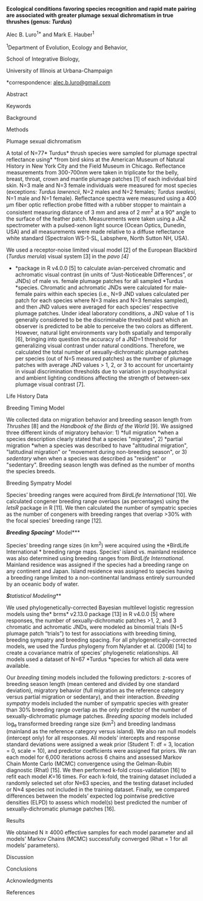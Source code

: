 **Ecological conditions favoring species recognition and rapid mate
pairing are associated with greater plumage sexual dichromatism in true
thrushes (genus: *****Turdus*****)**

Alec B. Luro<sup>1\*</sup> and Mark E. Hauber<sup>1</sup>

<sup>1</sup>Department of Evolution, Ecology and Behavior, 

School of Integrative Biology,

University of Illinois at Urbana-Champaign

\*correspondence: <alec.b.luro@gmail.com>

Abstract

Keywords

Background

Methods

Plumage sexual dichromatism

A total of N=77* Turdus* thrush species were sampled for plumage
spectral reflectance using* *from bird skins at the American Museum of
Natural History in New York City and the Field Museum in Chicago.
Reflectance measurements from 300-700nm were taken in triplicate for the
belly, breast, throat, crown and mantle plumage patches
<span id="ADDIN CSL_CITATION {&quot;citationItems&quot;: [{&quot;id&quot;: &quot;ITEM-1&quot;, &quot;itemData&quot;: {&quot;ISBN&quot;: &quot;0674018931&quot;, &quot;author&quot;: [{&quot;dropping-particle&quot;: &quot;&quot;, &quot;family&quot;: &quot;Andersson&quot;, &quot;given&quot;: &quot;Staffan&quot;, &quot;non-dropping-particle&quot;: &quot;&quot;, &quot;parse-names&quot;: false, &quot;suffix&quot;: &quot;&quot;}, {&quot;dropping-particle&quot;: &quot;&quot;, &quot;family&quot;: &quot;Prager&quot;, &quot;given&quot;: &quot;Maria&quot;, &quot;non-dropping-particle&quot;: &quot;&quot;, &quot;parse-names&quot;: false, &quot;suffix&quot;: &quot;&quot;}], &quot;chapter-number&quot;: &quot;2&quot;, &quot;container-title&quot;: &quot;Bird coloration, Volume 1: Mechanisms and Measurements&quot;, &quot;editor&quot;: [{&quot;dropping-particle&quot;: &quot;&quot;, &quot;family&quot;: &quot;Hill&quot;, &quot;given&quot;: &quot;Geoffrey E.&quot;, &quot;non-dropping-particle&quot;: &quot;&quot;, &quot;parse-names&quot;: false, &quot;suffix&quot;: &quot;&quot;}, {&quot;dropping-particle&quot;: &quot;&quot;, &quot;family&quot;: &quot;McGraw&quot;, &quot;given&quot;: &quot;Kevin J.&quot;, &quot;non-dropping-particle&quot;: &quot;&quot;, &quot;parse-names&quot;: false, &quot;suffix&quot;: &quot;&quot;}], &quot;id&quot;: &quot;ITEM-1&quot;, &quot;issued&quot;: {&quot;date-parts&quot;: [[&quot;2006&quot;]]}, &quot;page&quot;: &quot;76-77&quot;, &quot;publisher&quot;: &quot;Harvard University Press&quot;, &quot;publisher-place&quot;: &quot;Cambridge, MA&quot;, &quot;title&quot;: &quot;Quantifying Colors&quot;, &quot;type&quot;: &quot;chapter&quot;}, &quot;uris&quot;: [&quot;http://www.mendeley.com/documents/?uuid=6e3e8981-fc82-46e1-b3b4-15641e174a91&quot;]}], &quot;mendeley&quot;: {&quot;formattedCitation&quot;: &quot;[1]&quot;, &quot;plainTextFormattedCitation&quot;: &quot;[1]&quot;, &quot;previouslyFormattedCitation&quot;: &quot;[1]&quot;}, &quot;properties&quot;: {&quot;noteIndex&quot;: 0}, &quot;schema&quot;: &quot;https://github.com/citation-style-language/schema/raw/master/csl-citation.json&quot;} RND71EkQpDIRr"></span>\[1\]⁠
of each individual bird skin. N=3 male and N=3 female individuals were
measured for most species (exceptions: *Turdus lawrencii*, N=2 males and
N=2 females; *Turdus swalesi*, N=1 male and N=1 female). Reflectance
spectra were measured using a 400 μm fiber optic reflection probe fitted
with a rubber stopper to maintain a consistent measuring distance of 3
mm and area of 2 mm<sup>2</sup> at a 90° angle to the surface of the
feather patch. Measurements were taken using a JAZ spectrometer with a
pulsed-xenon light source (Ocean Optics, Dunedin, USA) and all
measurements were made relative to a diffuse reflectance white standard
(Spectralon WS-1-SL, Labsphere, North Sutton NH, USA).

We used a receptor-noise limited visual model
<span id="ADDIN CSL_CITATION {&quot;citationItems&quot;: [{&quot;id&quot;: &quot;ITEM-1&quot;, &quot;itemData&quot;: {&quot;DOI&quot;: &quot;10.1098/rspb.1998.0302&quot;, &quot;ISBN&quot;: &quot;0962-8452&quot;, &quot;ISSN&quot;: &quot;0962-8452&quot;, &quot;PMID&quot;: &quot;9523436&quot;, &quot;abstract&quot;: &quot;Inferences about mechanisms at one particular stage of a visual pathway may be made from psychophysical thresholds only if the noise at the stage in question dominates that in the others. Spectral sensitivities, measured under bright conditions, for di-, tri-, and tetrachromatic eyes from a range of animals can be modelled by assuming that thresholds are set by colour opponency mechanisms whose performance is limited by photoreceptor noise, the achromatic signal being disregarded. Noise in the opponency channels themselves is therefore not statistically independent, and it is not possible to infer anything more about the channels from psychophysical thresholds. As well as giving insight into mechanisms of vision, the model predicts the performance of colour vision in animals where physiological and anatomical data on the eye are available, but there are no direct measurements of perceptual thresholds. The model, therefore, is widely applicable to comparative studies of eye design and visual ecology.&quot;, &quot;author&quot;: [{&quot;dropping-particle&quot;: &quot;&quot;, &quot;family&quot;: &quot;Vorobyev&quot;, &quot;given&quot;: &quot;Misha&quot;, &quot;non-dropping-particle&quot;: &quot;&quot;, &quot;parse-names&quot;: false, &quot;suffix&quot;: &quot;&quot;}, {&quot;dropping-particle&quot;: &quot;&quot;, &quot;family&quot;: &quot;Osorio&quot;, &quot;given&quot;: &quot;D&quot;, &quot;non-dropping-particle&quot;: &quot;&quot;, &quot;parse-names&quot;: false, &quot;suffix&quot;: &quot;&quot;}], &quot;container-title&quot;: &quot;Proceedings. Biological sciences / The Royal Society&quot;, &quot;id&quot;: &quot;ITEM-1&quot;, &quot;issue&quot;: &quot;1394&quot;, &quot;issued&quot;: {&quot;date-parts&quot;: [[&quot;1998&quot;]]}, &quot;page&quot;: &quot;351-8&quot;, &quot;title&quot;: &quot;Receptor noise as a determinant of colour thresholds.&quot;, &quot;type&quot;: &quot;article-journal&quot;, &quot;volume&quot;: &quot;265&quot;}, &quot;uris&quot;: [&quot;http://www.mendeley.com/documents/?uuid=e380441f-0466-39d4-85b5-a94c81d27457&quot;]}], &quot;mendeley&quot;: {&quot;formattedCitation&quot;: &quot;[2]&quot;, &quot;plainTextFormattedCitation&quot;: &quot;[2]&quot;, &quot;previouslyFormattedCitation&quot;: &quot;[2]&quot;}, &quot;properties&quot;: {&quot;noteIndex&quot;: 0}, &quot;schema&quot;: &quot;https://github.com/citation-style-language/schema/raw/master/csl-citation.json&quot;} RNDYCLfHLYGLT"></span>\[2\]
of the European Blackbird (*Turdus merula*) visual system
<span id="ADDIN CSL_CITATION {&quot;citationItems&quot;: [{&quot;id&quot;: &quot;ITEM-1&quot;, &quot;itemData&quot;: {&quot;DOI&quot;: &quot;10.1007/s003590050437&quot;, &quot;ISBN&quot;: &quot;0340-7594&quot;, &quot;ISSN&quot;: &quot;0340-7594&quot;, &quot;PMID&quot;: &quot;10798725&quot;, &quot;abstract&quot;: &quot;The spectral absorption characteristics of the retinal photoreceptors of the blue tit (Parus caeruleus) and blackbird (Turdus merula) were investigated using microspectrophotometry. The retinae of both species contained rods, double cones and four spectrally distinct types of single cone. Whilst the visual pigments and cone oil droplets in the other receptor types are very similar in both species, the wavelength of maximum sensitivity (lambda(max)) of long-wavelength-sensitive single and double cone visual pigment occurs at a shorter wavelength (557 nm) in the blackbird than in the blue tit (563 nm). Oil droplets located in the long-wavelength-sensitive-single cones of both species cut off wavelengths below 570-573 nm, theoretically shifting cone peak spectral sensitivity some 40 nm towards the long-wavelength end of the spectrum. This raises the possibility that the precise lambda(max) of the long-wavelength-sensitive visual pigment is optimised for the visual function of the double cones. The distribution of cone photoreceptors across the retina, determined using conventional light and fluorescence microscopy, also varies between the two species and may reflect differences in their visual ecology.&quot;, &quot;author&quot;: [{&quot;dropping-particle&quot;: &quot;&quot;, &quot;family&quot;: &quot;Hart&quot;, &quot;given&quot;: &quot;N. S.&quot;, &quot;non-dropping-particle&quot;: &quot;&quot;, &quot;parse-names&quot;: false, &quot;suffix&quot;: &quot;&quot;}, {&quot;dropping-particle&quot;: &quot;&quot;, &quot;family&quot;: &quot;Partridge&quot;, &quot;given&quot;: &quot;J. C.&quot;, &quot;non-dropping-particle&quot;: &quot;&quot;, &quot;parse-names&quot;: false, &quot;suffix&quot;: &quot;&quot;}, {&quot;dropping-particle&quot;: &quot;&quot;, &quot;family&quot;: &quot;Cuthill&quot;, &quot;given&quot;: &quot;I. C.&quot;, &quot;non-dropping-particle&quot;: &quot;&quot;, &quot;parse-names&quot;: false, &quot;suffix&quot;: &quot;&quot;}, {&quot;dropping-particle&quot;: &quot;&quot;, &quot;family&quot;: &quot;Bennett&quot;, &quot;given&quot;: &quot;A.T.&quot;, &quot;non-dropping-particle&quot;: &quot;&quot;, &quot;parse-names&quot;: false, &quot;suffix&quot;: &quot;&quot;}], &quot;container-title&quot;: &quot;Journal of comparative physiology. A, Sensory, neural, and behavioral physiology&quot;, &quot;id&quot;: &quot;ITEM-1&quot;, &quot;issue&quot;: &quot;4&quot;, &quot;issued&quot;: {&quot;date-parts&quot;: [[&quot;2000&quot;, &quot;4&quot;, &quot;25&quot;]]}, &quot;page&quot;: &quot;375-387&quot;, &quot;publisher&quot;: &quot;Springer-Verlag&quot;, &quot;title&quot;: &quot;Visual pigments, oil droplets, ocular media and cone photoreceptor distribution in two species of passerine bird: the blue tit (Parus caeruleus L.) and the blackbird (Turdus merula L.).&quot;, &quot;type&quot;: &quot;article-journal&quot;, &quot;volume&quot;: &quot;186&quot;}, &quot;uris&quot;: [&quot;http://www.mendeley.com/documents/?uuid=ed84b46c-a351-31ac-9064-e7f881129c2d&quot;]}], &quot;mendeley&quot;: {&quot;formattedCitation&quot;: &quot;[3]&quot;, &quot;plainTextFormattedCitation&quot;: &quot;[3]&quot;, &quot;previouslyFormattedCitation&quot;: &quot;[3]&quot;}, &quot;properties&quot;: {&quot;noteIndex&quot;: 0}, &quot;schema&quot;: &quot;https://github.com/citation-style-language/schema/raw/master/csl-citation.json&quot;} RNDL91xuOabpE"></span>\[3\]
in the *pavo
*<span id="ADDIN CSL_CITATION {&quot;citationItems&quot;: [{&quot;id&quot;: &quot;ITEM-1&quot;, &quot;itemData&quot;: {&quot;DOI&quot;: &quot;10.1111/2041-210X.13174&quot;, &quot;ISSN&quot;: &quot;2041210X&quot;, &quot;abstract&quot;: &quot;Biological coloration presents a canvas for the study of ecological and evolutionary processes. Enduring interest in colour-based phenotypes has driven, and been driven by, improved techniques for quantifying colour patterns in ever-more relevant ways, yet the need for flexible, open frameworks for data processing and analysis persists. Here we introduce pavo 2, the latest iteration of the r package pavo. This release represents the extensive refinement and expansion of existing methods, as well as a suite of new tools for the cohesive analysis of the spectral and (now) spatial structure of colour patterns and perception. At its core, the package retains a broad focus on (a) the organization and processing of spectral and spatial data, and tools for the alternating (b) visualization, and (c) analysis of data. Significantly, pavo 2 introduces image-analysis capabilities, providing a cohesive workflow for the comprehensive analysis of colour patterns. We demonstrate the utility of pavo with a brief example centred on mimicry in Heliconius butterflies. Drawing on visual modelling, adjacency, and boundary strength analyses, we show that the combined spectral (colour and luminance) and spatial (pattern element distribution and boundary salience) features of putative models and mimics are closely aligned. pavo 2 offers a flexible and reproducible environment for the analysis of colour, with renewed potential to assist researchers in answering fundamental questions in sensory ecology and evolution.&quot;, &quot;author&quot;: [{&quot;dropping-particle&quot;: &quot;&quot;, &quot;family&quot;: &quot;Maia&quot;, &quot;given&quot;: &quot;Rafael&quot;, &quot;non-dropping-particle&quot;: &quot;&quot;, &quot;parse-names&quot;: false, &quot;suffix&quot;: &quot;&quot;}, {&quot;dropping-particle&quot;: &quot;&quot;, &quot;family&quot;: &quot;Gruson&quot;, &quot;given&quot;: &quot;Hugo&quot;, &quot;non-dropping-particle&quot;: &quot;&quot;, &quot;parse-names&quot;: false, &quot;suffix&quot;: &quot;&quot;}, {&quot;dropping-particle&quot;: &quot;&quot;, &quot;family&quot;: &quot;Endler&quot;, &quot;given&quot;: &quot;John A.&quot;, &quot;non-dropping-particle&quot;: &quot;&quot;, &quot;parse-names&quot;: false, &quot;suffix&quot;: &quot;&quot;}, {&quot;dropping-particle&quot;: &quot;&quot;, &quot;family&quot;: &quot;White&quot;, &quot;given&quot;: &quot;Thomas E.&quot;, &quot;non-dropping-particle&quot;: &quot;&quot;, &quot;parse-names&quot;: false, &quot;suffix&quot;: &quot;&quot;}], &quot;container-title&quot;: &quot;Methods in Ecology and Evolution&quot;, &quot;editor&quot;: [{&quot;dropping-particle&quot;: &quot;&quot;, &quot;family&quot;: &quot;O\u2019Hara&quot;, &quot;given&quot;: &quot;Robert B.&quot;, &quot;non-dropping-particle&quot;: &quot;&quot;, &quot;parse-names&quot;: false, &quot;suffix&quot;: &quot;&quot;}], &quot;id&quot;: &quot;ITEM-1&quot;, &quot;issue&quot;: &quot;7&quot;, &quot;issued&quot;: {&quot;date-parts&quot;: [[&quot;2019&quot;, &quot;7&quot;, &quot;8&quot;]]}, &quot;page&quot;: &quot;1097-1107&quot;, &quot;title&quot;: &quot;pavo 2: New tools for the spectral and spatial analysis of colour in r&quot;, &quot;type&quot;: &quot;article-journal&quot;, &quot;volume&quot;: &quot;10&quot;}, &quot;uris&quot;: [&quot;http://www.mendeley.com/documents/?uuid=9398d8ad-5685-3d34-a0a3-1bbf948cd603&quot;]}], &quot;mendeley&quot;: {&quot;formattedCitation&quot;: &quot;[4]&quot;, &quot;plainTextFormattedCitation&quot;: &quot;[4]&quot;, &quot;previouslyFormattedCitation&quot;: &quot;[4]&quot;}, &quot;properties&quot;: {&quot;noteIndex&quot;: 0}, &quot;schema&quot;: &quot;https://github.com/citation-style-language/schema/raw/master/csl-citation.json&quot;} RNDkIJdqkzvYW"></span>*\[4\]*⁠
* *package in R v4.0.0
<span id="ADDIN CSL_CITATION {&quot;citationItems&quot;: [{&quot;id&quot;: &quot;ITEM-1&quot;, &quot;itemData&quot;: {&quot;author&quot;: [{&quot;dropping-particle&quot;: &quot;&quot;, &quot;family&quot;: &quot;R Core Team&quot;, &quot;given&quot;: &quot;&quot;, &quot;non-dropping-particle&quot;: &quot;&quot;, &quot;parse-names&quot;: false, &quot;suffix&quot;: &quot;&quot;}], &quot;id&quot;: &quot;ITEM-1&quot;, &quot;issued&quot;: {&quot;date-parts&quot;: [[&quot;2020&quot;]]}, &quot;publisher-place&quot;: &quot;Vienna, Austria&quot;, &quot;title&quot;: &quot;R: A Language and Environment for Statistical Computing&quot;, &quot;type&quot;: &quot;article&quot;}, &quot;uris&quot;: [&quot;http://www.mendeley.com/documents/?uuid=4bda6f0a-0d6f-4596-9fcc-0d5687d97a75&quot;]}], &quot;mendeley&quot;: {&quot;formattedCitation&quot;: &quot;[5]&quot;, &quot;plainTextFormattedCitation&quot;: &quot;[5]&quot;, &quot;previouslyFormattedCitation&quot;: &quot;[5]&quot;}, &quot;properties&quot;: {&quot;noteIndex&quot;: 0}, &quot;schema&quot;: &quot;https://github.com/citation-style-language/schema/raw/master/csl-citation.json&quot;} RNDCSHfqIQu3n"></span>\[5\]⁠
to calculate avian-perceived chromatic and achromatic visual contrast
(in units of “Just-Noticeable Differences”, or JNDs) of male vs. female
plumage patches for all sampled *Turdus *species. Chromatic and
achromatic JNDs were calculated for male-female pairs within each
species (i.e., N=9 JND values calculated per patch for each species
where N=3 males and N=3 females sampled), and then JND values were
averaged for each species’ respective plumage patches. Under ideal
laboratory conditions, a JND value of 1 is generally considered to be
the discriminable threshold past which an observer is predicted to be
able to perceive the two colors as different. However, natural light
environments vary both spatially and temporally
<span id="ADDIN CSL_CITATION {&quot;citationItems&quot;: [{&quot;id&quot;: &quot;ITEM-1&quot;, &quot;itemData&quot;: {&quot;DOI&quot;: &quot;10.2307/2937121&quot;, &quot;ISBN&quot;: &quot;00129615&quot;, &quot;ISSN&quot;: &quot;0012-9615&quot;, &quot;abstract&quot;: &quot;Forests exhibit much variation in light environments, and this can affect communication among animals, communication between animals and plants, photosynthesis, and plant morphogenesis. Light environments are caused by, and can be predicted from, the geometry of the light paths, the weather conditions, and the time of day. The structure of forests leads to four major light habitats when the sun is not blocked by clouds: forest shade, woodland shade, small gaps, and large gaps. These are characterized by yellow-green, blue-gray, reddish, and @&#39;white@&#39; ambient light spectra, respectively. When the sun is blocked by clouds, the spectra of these four habitats converge on that of large gaps and open areas, so the single light environment during cloudy weather will be called open/cloudy. An additional light environment (early/late) is associated with low sun angles (near dawn or dusk); it is purplish. Each light environment is well defined and was found in forests of Trinidad, Panama, Costa Rica, Australia, California, and Florida. Scattered literature references suggest similar patterns elsewhere in North America, Europe, and Java. Perceived colors of animals, flowers, and fruits depend upon the interaction between ambient light color and the reflectance color of the animal or plant parts. As a result, an animal or plant may have a different appearance in each environment, i.e., a color pattern may be relatively cryptic in some light environments while relatively conspicuous in others. This has strong implications for the joint evolution of visual signals and vision, as well as microhabitat choice. Plant growth and form may also be affected by variation in the color of forest light.&quot;, &quot;author&quot;: [{&quot;dropping-particle&quot;: &quot;&quot;, &quot;family&quot;: &quot;Endler&quot;, &quot;given&quot;: &quot;John A.&quot;, &quot;non-dropping-particle&quot;: &quot;&quot;, &quot;parse-names&quot;: false, &quot;suffix&quot;: &quot;&quot;}, {&quot;dropping-particle&quot;: &quot;&quot;, &quot;family&quot;: &quot;Monographs&quot;, &quot;given&quot;: &quot;Ecological&quot;, &quot;non-dropping-particle&quot;: &quot;&quot;, &quot;parse-names&quot;: false, &quot;suffix&quot;: &quot;&quot;}, {&quot;dropping-particle&quot;: &quot;&quot;, &quot;family&quot;: &quot;Feb&quot;, &quot;given&quot;: &quot;No&quot;, &quot;non-dropping-particle&quot;: &quot;&quot;, &quot;parse-names&quot;: false, &quot;suffix&quot;: &quot;&quot;}], &quot;container-title&quot;: &quot;Ecological Monographs&quot;, &quot;id&quot;: &quot;ITEM-1&quot;, &quot;issue&quot;: &quot;1&quot;, &quot;issued&quot;: {&quot;date-parts&quot;: [[&quot;1993&quot;, &quot;2&quot;]]}, &quot;page&quot;: &quot;1-27&quot;, &quot;publisher&quot;: &quot;Ecological Society of America&quot;, &quot;title&quot;: &quot;The Color of Light in Forests and Its Implications&quot;, &quot;type&quot;: &quot;article-journal&quot;, &quot;volume&quot;: &quot;63&quot;}, &quot;uris&quot;: [&quot;http://www.mendeley.com/documents/?uuid=c032a5fd-048e-4cf9-b91c-338830897112&quot;]}], &quot;mendeley&quot;: {&quot;formattedCitation&quot;: &quot;[6]&quot;, &quot;plainTextFormattedCitation&quot;: &quot;[6]&quot;, &quot;previouslyFormattedCitation&quot;: &quot;[6]&quot;}, &quot;properties&quot;: {&quot;noteIndex&quot;: 0}, &quot;schema&quot;: &quot;https://github.com/citation-style-language/schema/raw/master/csl-citation.json&quot;} RND2jVleZ8GBD"></span>\[6\]⁠,
bringing into question the accuracy of a JND=1 threshold for
generalizing visual contrast under natural conditions. Therefore, we
calculated the total number of sexually-dichromatic plumage patches per
species (out of N=5 measured patches) as the number of plumage patches
with average JND values \> 1, 2, or 3 to account for uncertainty in
visual discrimination thresholds due to variation in psychophysical and
ambient lighting conditions affecting the strength of between-sex
plumage visual contrast
<span id="ADDIN CSL_CITATION {&quot;citationItems&quot;: [{&quot;id&quot;: &quot;ITEM-1&quot;, &quot;itemData&quot;: {&quot;DOI&quot;: &quot;10.1086/681021&quot;, &quot;ISBN&quot;: &quot;00030147&quot;, &quot;ISSN&quot;: &quot;0003-0147&quot;, &quot;PMID&quot;: &quot;25996857&quot;, &quot;abstract&quot;: &quot;The world in color presents a dazzling dimension of phenotypic variation. Biological interest in this variation has burgeoned, due to both increased means for quantifying spectral information and heightened appreciation for how animals view the world differently than humans. Effective study of color traits is challenged by how to best quantify visual perception in nonhuman species. This requires consideration of at least visual physiology but ultimately also the neural processes underlying perception. Our knowledge of color perception is founded largely on the principles gained from human psychophysics that have proven generalizable based on comparative studies in select animal models. Appreciation of these principles, their empirical foundation, and the reasonable limits to their applicability is crucial to reaching informed conclusions in color research. In this article, we seek a common intellectual basis for the study of color in nature. We first discuss the key perceptual principles, namely, retinal photoreception, sensory channels, opponent processing, color constancy, and receptor noise. We then draw on this basis to inform an analytical framework driven by the research question in relation to identifiable viewers and visual tasks of interest. Consideration of the limits to perceptual inference guides two primary decisions: first, whether a sensory-based approach is necessary and justified and, second, whether the visual task refers to perceptual distance or discriminability. We outline informed approaches in each situation and discuss key challenges for future progress, focusing particularly on how animals perceive color. Given that animal behavior serves as both the basic unit of psychophysics and the ultimate driver of color ecology/evolution, behavioral data are critical to reconciling knowledge across the schools of color research.&quot;, &quot;author&quot;: [{&quot;dropping-particle&quot;: &quot;&quot;, &quot;family&quot;: &quot;Kemp&quot;, &quot;given&quot;: &quot;Darrell J&quot;, &quot;non-dropping-particle&quot;: &quot;&quot;, &quot;parse-names&quot;: false, &quot;suffix&quot;: &quot;&quot;}, {&quot;dropping-particle&quot;: &quot;&quot;, &quot;family&quot;: &quot;Herberstein&quot;, &quot;given&quot;: &quot;Marie E&quot;, &quot;non-dropping-particle&quot;: &quot;&quot;, &quot;parse-names&quot;: false, &quot;suffix&quot;: &quot;&quot;}, {&quot;dropping-particle&quot;: &quot;&quot;, &quot;family&quot;: &quot;Fleishman&quot;, &quot;given&quot;: &quot;Leo J&quot;, &quot;non-dropping-particle&quot;: &quot;&quot;, &quot;parse-names&quot;: false, &quot;suffix&quot;: &quot;&quot;}, {&quot;dropping-particle&quot;: &quot;&quot;, &quot;family&quot;: &quot;Endler&quot;, &quot;given&quot;: &quot;John A&quot;, &quot;non-dropping-particle&quot;: &quot;&quot;, &quot;parse-names&quot;: false, &quot;suffix&quot;: &quot;&quot;}, {&quot;dropping-particle&quot;: &quot;&quot;, &quot;family&quot;: &quot;Bennett&quot;, &quot;given&quot;: &quot;Andrew T D&quot;, &quot;non-dropping-particle&quot;: &quot;&quot;, &quot;parse-names&quot;: false, &quot;suffix&quot;: &quot;&quot;}, {&quot;dropping-particle&quot;: &quot;&quot;, &quot;family&quot;: &quot;Dyer&quot;, &quot;given&quot;: &quot;Adrian G&quot;, &quot;non-dropping-particle&quot;: &quot;&quot;, &quot;parse-names&quot;: false, &quot;suffix&quot;: &quot;&quot;}, {&quot;dropping-particle&quot;: &quot;&quot;, &quot;family&quot;: &quot;Hart&quot;, &quot;given&quot;: &quot;Nathan S&quot;, &quot;non-dropping-particle&quot;: &quot;&quot;, &quot;parse-names&quot;: false, &quot;suffix&quot;: &quot;&quot;}, {&quot;dropping-particle&quot;: &quot;&quot;, &quot;family&quot;: &quot;Marshall&quot;, &quot;given&quot;: &quot;Justin&quot;, &quot;non-dropping-particle&quot;: &quot;&quot;, &quot;parse-names&quot;: false, &quot;suffix&quot;: &quot;&quot;}, {&quot;dropping-particle&quot;: &quot;&quot;, &quot;family&quot;: &quot;Whiting&quot;, &quot;given&quot;: &quot;Martin J&quot;, &quot;non-dropping-particle&quot;: &quot;&quot;, &quot;parse-names&quot;: false, &quot;suffix&quot;: &quot;&quot;}], &quot;container-title&quot;: &quot;The American Naturalist&quot;, &quot;id&quot;: &quot;ITEM-1&quot;, &quot;issue&quot;: &quot;6&quot;, &quot;issued&quot;: {&quot;date-parts&quot;: [[&quot;2015&quot;, &quot;6&quot;, &quot;15&quot;]]}, &quot;page&quot;: &quot;705-724&quot;, &quot;publisher&quot;: &quot;University of Chicago PressChicago, IL&quot;, &quot;title&quot;: &quot;An Integrative Framework for the Appraisal of Coloration in Nature&quot;, &quot;type&quot;: &quot;article-journal&quot;, &quot;volume&quot;: &quot;185&quot;}, &quot;uris&quot;: [&quot;http://www.mendeley.com/documents/?uuid=18367700-eb9e-4371-9387-a5df45ccfead&quot;]}], &quot;mendeley&quot;: {&quot;formattedCitation&quot;: &quot;[7]&quot;, &quot;plainTextFormattedCitation&quot;: &quot;[7]&quot;, &quot;previouslyFormattedCitation&quot;: &quot;[7]&quot;}, &quot;properties&quot;: {&quot;noteIndex&quot;: 0}, &quot;schema&quot;: &quot;https://github.com/citation-style-language/schema/raw/master/csl-citation.json&quot;} RNDQ1beKpZlta"></span>\[7\]⁠.

Life History Data

Breeding Timing Model

We collected data on migration behavior and breeding season length from
*Thrushes*
<span id="ADDIN CSL_CITATION {&quot;citationItems&quot;: [{&quot;id&quot;: &quot;ITEM-1&quot;, &quot;itemData&quot;: {&quot;ISBN&quot;: &quot;9780713639407&quot;, &quot;author&quot;: [{&quot;dropping-particle&quot;: &quot;&quot;, &quot;family&quot;: &quot;Clement&quot;, &quot;given&quot;: &quot;Peter&quot;, &quot;non-dropping-particle&quot;: &quot;&quot;, &quot;parse-names&quot;: false, &quot;suffix&quot;: &quot;&quot;}, {&quot;dropping-particle&quot;: &quot;&quot;, &quot;family&quot;: &quot;Hathway&quot;, &quot;given&quot;: &quot;Ren&quot;, &quot;non-dropping-particle&quot;: &quot;&quot;, &quot;parse-names&quot;: false, &quot;suffix&quot;: &quot;&quot;}], &quot;id&quot;: &quot;ITEM-1&quot;, &quot;issued&quot;: {&quot;date-parts&quot;: [[&quot;2000&quot;]]}, &quot;publisher&quot;: &quot;A&amp;C Black Publishers Ltd&quot;, &quot;publisher-place&quot;: &quot;London&quot;, &quot;title&quot;: &quot;Thrushes&quot;, &quot;type&quot;: &quot;book&quot;}, &quot;uris&quot;: [&quot;http://www.mendeley.com/documents/?uuid=7ca4dcdb-b2c6-4c3f-951c-f81b4dc45a49&quot;]}], &quot;mendeley&quot;: {&quot;formattedCitation&quot;: &quot;[8]&quot;, &quot;plainTextFormattedCitation&quot;: &quot;[8]&quot;, &quot;previouslyFormattedCitation&quot;: &quot;[8]&quot;}, &quot;properties&quot;: {&quot;noteIndex&quot;: 0}, &quot;schema&quot;: &quot;https://github.com/citation-style-language/schema/raw/master/csl-citation.json&quot;} RNDQOaHTuimJa"></span>\[8\]⁠
and the *Handbook of the Birds of the World*
<span id="ADDIN CSL_CITATION {&quot;citationItems&quot;: [{&quot;id&quot;: &quot;ITEM-1&quot;, &quot;itemData&quot;: {&quot;ISBN&quot;: &quot;84-87334-10-5&quot;, &quot;abstract&quot;: &quot;del Hoyo, J., Elliott, A., Sargatal, J., Christie, D.A. de Juana, E. (eds.) (2013). Handbook of the Birds of the World Alive. Lynx Edicions, Barcelona.&quot;, &quot;author&quot;: [{&quot;dropping-particle&quot;: &quot;&quot;, &quot;family&quot;: &quot;Hoyo&quot;, &quot;given&quot;: &quot;J.&quot;, &quot;non-dropping-particle&quot;: &quot;del&quot;, &quot;parse-names&quot;: false, &quot;suffix&quot;: &quot;&quot;}, {&quot;dropping-particle&quot;: &quot;&quot;, &quot;family&quot;: &quot;Elliott&quot;, &quot;given&quot;: &quot;A.&quot;, &quot;non-dropping-particle&quot;: &quot;&quot;, &quot;parse-names&quot;: false, &quot;suffix&quot;: &quot;&quot;}, {&quot;dropping-particle&quot;: &quot;&quot;, &quot;family&quot;: &quot;Sargatal&quot;, &quot;given&quot;: &quot;J.&quot;, &quot;non-dropping-particle&quot;: &quot;&quot;, &quot;parse-names&quot;: false, &quot;suffix&quot;: &quot;&quot;}, {&quot;dropping-particle&quot;: &quot;&quot;, &quot;family&quot;: &quot;Christie&quot;, &quot;given&quot;: &quot;D.A.&quot;, &quot;non-dropping-particle&quot;: &quot;&quot;, &quot;parse-names&quot;: false, &quot;suffix&quot;: &quot;&quot;}, {&quot;dropping-particle&quot;: &quot;&quot;, &quot;family&quot;: &quot;Juana&quot;, &quot;given&quot;: &quot;E.&quot;, &quot;non-dropping-particle&quot;: &quot;de&quot;, &quot;parse-names&quot;: false, &quot;suffix&quot;: &quot;&quot;}], &quot;container-title&quot;: &quot;Handbook of the Birds of the World Alive&quot;, &quot;id&quot;: &quot;ITEM-1&quot;, &quot;issued&quot;: {&quot;date-parts&quot;: [[&quot;2017&quot;]]}, &quot;title&quot;: &quot;Handbook of the birds of the world alive&quot;, &quot;type&quot;: &quot;webpage&quot;}, &quot;uris&quot;: [&quot;http://www.mendeley.com/documents/?uuid=f3c20fc9-35ad-4dd5-a8d5-6190ab8f659f&quot;]}], &quot;mendeley&quot;: {&quot;formattedCitation&quot;: &quot;[9]&quot;, &quot;plainTextFormattedCitation&quot;: &quot;[9]&quot;, &quot;previouslyFormattedCitation&quot;: &quot;[9]&quot;}, &quot;properties&quot;: {&quot;noteIndex&quot;: 0}, &quot;schema&quot;: &quot;https://github.com/citation-style-language/schema/raw/master/csl-citation.json&quot;} RNDCcmQAwYiQX"></span>\[9\]⁠.
We assigned three different kinds of migratory behavior: 1) *full
migration *when a species description clearly stated that a species
"migrates", 2) *partial migration *when a species was described to have
"altitudinal migration", "latitudinal migration" or "movement during
non-breeding season", or 3) *sedentary* when when a species was
described as "resident" or "sedentary". Breeding season length was
defined as the number of months the species breeds.

Breeding Sympatry Model

Species’ breeding ranges were acquired from *BirdLife International*
<span id="ADDIN CSL_CITATION {&quot;citationItems&quot;: [{&quot;id&quot;: &quot;ITEM-1&quot;, &quot;itemData&quot;: {&quot;URL&quot;: &quot;http://datazone.birdlife.org/species/requestdis&quot;, &quot;author&quot;: [{&quot;dropping-particle&quot;: &quot;&quot;, &quot;family&quot;: &quot;BirdLife International and Handbook of the Birds of the World&quot;, &quot;given&quot;: &quot;&quot;, &quot;non-dropping-particle&quot;: &quot;&quot;, &quot;parse-names&quot;: false, &quot;suffix&quot;: &quot;&quot;}], &quot;id&quot;: &quot;ITEM-1&quot;, &quot;issued&quot;: {&quot;date-parts&quot;: [[&quot;2018&quot;]]}, &quot;title&quot;: &quot;Bird species distribution maps of the world. Version 2018.1.&quot;, &quot;type&quot;: &quot;webpage&quot;}, &quot;uris&quot;: [&quot;http://www.mendeley.com/documents/?uuid=a1e8e512-b237-44da-b722-c43d0d5aa294&quot;]}], &quot;mendeley&quot;: {&quot;formattedCitation&quot;: &quot;[10]&quot;, &quot;plainTextFormattedCitation&quot;: &quot;[10]&quot;, &quot;previouslyFormattedCitation&quot;: &quot;[10]&quot;}, &quot;properties&quot;: {&quot;noteIndex&quot;: 0}, &quot;schema&quot;: &quot;https://github.com/citation-style-language/schema/raw/master/csl-citation.json&quot;} RNDi7AKgbPTyA"></span>\[10\]⁠.
We calculated congener breeding range overlaps (as percentages) using
the *letsR* package in R
<span id="ADDIN CSL_CITATION {&quot;citationItems&quot;: [{&quot;id&quot;: &quot;ITEM-1&quot;, &quot;itemData&quot;: {&quot;DOI&quot;: &quot;https://doi.org/10.1111/2041-210X.12401&quot;, &quot;abstract&quot;: &quot;Summary The current availability of large ecological data sets and the computational capacity to handle them have fostered the testing and development of theory at broad spatial and temporal scales. Macroecology has particularly benefited from this era of big data, but tools are still required to help transforming this data into information and knowledge. Here, we present \u2018letsR\u2019, a package for the R statistical computing environment, designed to handle and analyse macroecological data such as species\u2019 geographic distributions (polygons in shapefile format and point occurrences) and environmental variables (in raster format). The package also includes functions to obtain data on species\u2019 habitat use, description year and current as well as temporal trends in conservation status as provided by the IUCN RedList online data base. \u2018letsR\u2019 main functionalities are based on the presence\u2013absence matrices that can be created with the package&#39;s functions and from which other functions can be applied to generate, for example species richness rasters, geographic mid-points of species and species- and site-based attributes. We exemplify the package&#39;s functionality by describing and evaluating the geographic pattern of species\u2019 description year in tailless amphibians. All data preparation and most analyses were made using the \u2018letsR\u2019 functions. Our example illustrates the package&#39;s capability for conducting macroecological analyses under a single computer platform, potentially helping researchers to save time and effort in this endeavour.&quot;, &quot;author&quot;: [{&quot;dropping-particle&quot;: &quot;&quot;, &quot;family&quot;: &quot;Vilela&quot;, &quot;given&quot;: &quot;Bruno&quot;, &quot;non-dropping-particle&quot;: &quot;&quot;, &quot;parse-names&quot;: false, &quot;suffix&quot;: &quot;&quot;}, {&quot;dropping-particle&quot;: &quot;&quot;, &quot;family&quot;: &quot;Villalobos&quot;, &quot;given&quot;: &quot;Fabricio&quot;, &quot;non-dropping-particle&quot;: &quot;&quot;, &quot;parse-names&quot;: false, &quot;suffix&quot;: &quot;&quot;}], &quot;container-title&quot;: &quot;Methods in Ecology and Evolution&quot;, &quot;id&quot;: &quot;ITEM-1&quot;, &quot;issue&quot;: &quot;10&quot;, &quot;issued&quot;: {&quot;date-parts&quot;: [[&quot;2015&quot;]]}, &quot;page&quot;: &quot;1229-1234&quot;, &quot;title&quot;: &quot;letsR: a new R package for data handling and analysis in macroecology&quot;, &quot;type&quot;: &quot;article-journal&quot;, &quot;volume&quot;: &quot;6&quot;}, &quot;uris&quot;: [&quot;http://www.mendeley.com/documents/?uuid=8e45ffba-9a6a-435f-b0f2-f89f9ff657d9&quot;]}], &quot;mendeley&quot;: {&quot;formattedCitation&quot;: &quot;[11]&quot;, &quot;plainTextFormattedCitation&quot;: &quot;[11]&quot;, &quot;previouslyFormattedCitation&quot;: &quot;[11]&quot;}, &quot;properties&quot;: {&quot;noteIndex&quot;: 0}, &quot;schema&quot;: &quot;https://github.com/citation-style-language/schema/raw/master/csl-citation.json&quot;} RNDjt62Aq47mr"></span>\[11\]⁠.
We then calculated the number of sympatric species as the number of
congeners with breeding ranges that overlap \>30% with the focal
species’ breeding range
<span id="ADDIN CSL_CITATION {&quot;citationItems&quot;: [{&quot;id&quot;: &quot;ITEM-1&quot;, &quot;itemData&quot;: {&quot;DOI&quot;: &quot;10.1111/ele.12780&quot;, &quot;ISSN&quot;: &quot;14610248&quot;, &quot;PMID&quot;: &quot;28513066&quot;, &quot;abstract&quot;: &quot;The role of sexual selection as a driver of speciation remains unresolved, not least because we lack a clear empirical understanding of its influence on different phases of the speciation process. Here, using data from 1306 recent avian speciation events, we show that plumage dichromatism (a proxy for sexual selection) does not predict diversification rates, but instead explains the rate at which young lineages achieve geographical range overlap. Importantly, this effect is only significant when range overlap is narrow (&lt; 20%). These findings are consistent with a \u2018differential fusion\u2019 model wherein sexual selection reduces rates of fusion among lineages undergoing secondary contact, facilitating parapatry or limited co-existence, whereas more extensive sympatry is contingent on additional factors such as ecological differentiation. Our results provide a more mechanistic explanation for why sexual selection appears to drive early stages of speciation while playing a seemingly limited role in determining broad-scale patterns of diversification.&quot;, &quot;author&quot;: [{&quot;dropping-particle&quot;: &quot;&quot;, &quot;family&quot;: &quot;Cooney&quot;, &quot;given&quot;: &quot;Christopher R.&quot;, &quot;non-dropping-particle&quot;: &quot;&quot;, &quot;parse-names&quot;: false, &quot;suffix&quot;: &quot;&quot;}, {&quot;dropping-particle&quot;: &quot;&quot;, &quot;family&quot;: &quot;Tobias&quot;, &quot;given&quot;: &quot;Joseph A.&quot;, &quot;non-dropping-particle&quot;: &quot;&quot;, &quot;parse-names&quot;: false, &quot;suffix&quot;: &quot;&quot;}, {&quot;dropping-particle&quot;: &quot;&quot;, &quot;family&quot;: &quot;Weir&quot;, &quot;given&quot;: &quot;Jason T.&quot;, &quot;non-dropping-particle&quot;: &quot;&quot;, &quot;parse-names&quot;: false, &quot;suffix&quot;: &quot;&quot;}, {&quot;dropping-particle&quot;: &quot;&quot;, &quot;family&quot;: &quot;Botero&quot;, &quot;given&quot;: &quot;Carlos A.&quot;, &quot;non-dropping-particle&quot;: &quot;&quot;, &quot;parse-names&quot;: false, &quot;suffix&quot;: &quot;&quot;}, {&quot;dropping-particle&quot;: &quot;&quot;, &quot;family&quot;: &quot;Seddon&quot;, &quot;given&quot;: &quot;Nathalie&quot;, &quot;non-dropping-particle&quot;: &quot;&quot;, &quot;parse-names&quot;: false, &quot;suffix&quot;: &quot;&quot;}], &quot;container-title&quot;: &quot;Ecology Letters&quot;, &quot;editor&quot;: [{&quot;dropping-particle&quot;: &quot;&quot;, &quot;family&quot;: &quot;Westneat&quot;, &quot;given&quot;: &quot;David&quot;, &quot;non-dropping-particle&quot;: &quot;&quot;, &quot;parse-names&quot;: false, &quot;suffix&quot;: &quot;&quot;}], &quot;id&quot;: &quot;ITEM-1&quot;, &quot;issue&quot;: &quot;7&quot;, &quot;issued&quot;: {&quot;date-parts&quot;: [[&quot;2017&quot;, &quot;7&quot;, &quot;1&quot;]]}, &quot;page&quot;: &quot;863-871&quot;, &quot;publisher&quot;: &quot;Blackwell Publishing Ltd&quot;, &quot;title&quot;: &quot;Sexual selection, speciation and constraints on geographical range overlap in birds&quot;, &quot;type&quot;: &quot;article-journal&quot;, &quot;volume&quot;: &quot;20&quot;}, &quot;uris&quot;: [&quot;http://www.mendeley.com/documents/?uuid=5956dcf7-bd32-379a-b2c7-cc84565af6af&quot;]}], &quot;mendeley&quot;: {&quot;formattedCitation&quot;: &quot;[12]&quot;, &quot;plainTextFormattedCitation&quot;: &quot;[12]&quot;, &quot;previouslyFormattedCitation&quot;: &quot;[12]&quot;}, &quot;properties&quot;: {&quot;noteIndex&quot;: 0}, &quot;schema&quot;: &quot;https://github.com/citation-style-language/schema/raw/master/csl-citation.json&quot;} RNDKMQTC7bqVb"></span>\[12\].

***Breeding Spacing**** Model***

Species’ breeding range sizes (in km<sup>2</sup>) were acquired using
the *BirdLife International * breeding range maps. Species’ island vs.
mainland residence was also determined using breeding ranges from
*BirdLife International*. Mainland residence was assigned if the species
had a breeding range on any continent and Japan. Island residence was
assigned to species having a breeding range limited to a non-continental
landmass entirely surrounded by an oceanic body of water.

***S****tatistical Modeling***

We used phylogenetically-corrected Bayesian multilevel logistic
regression models using the* brms* v2.13.0 package
<span id="ADDIN CSL_CITATION {&quot;citationItems&quot;: [{&quot;id&quot;: &quot;ITEM-1&quot;, &quot;itemData&quot;: {&quot;DOI&quot;: &quot;10.18637/jss.v080.i01&quot;, &quot;ISSN&quot;: &quot;15487660&quot;, &quot;abstract&quot;: &quot;The brms package implements Bayesian multilevel models in R using the probabilistic programming language Stan. A wide range of distributions and link functions are supported, allowing users to fit \u2013 among others \u2013 linear, robust linear, binomial, Poisson, survival, ordinal, zero-inflated, hurdle, and even non-linear models all in a multilevel context. Further modeling options include autocorrelation of the response variable, user defined covariance structures, censored data, as well as meta-analytic standard errors. Prior specifications are flexible and explicitly encourage users to apply prior distributions that actually reflect their beliefs. In addition, model fit can easily be assessed and compared with the Watanabe-Akaike information criterion and leave-one-out cross-validation.&quot;, &quot;author&quot;: [{&quot;dropping-particle&quot;: &quot;&quot;, &quot;family&quot;: &quot;B\u00fcrkner&quot;, &quot;given&quot;: &quot;Paul Christian&quot;, &quot;non-dropping-particle&quot;: &quot;&quot;, &quot;parse-names&quot;: false, &quot;suffix&quot;: &quot;&quot;}], &quot;container-title&quot;: &quot;Journal of Statistical Software&quot;, &quot;id&quot;: &quot;ITEM-1&quot;, &quot;issue&quot;: &quot;1&quot;, &quot;issued&quot;: {&quot;date-parts&quot;: [[&quot;2017&quot;]]}, &quot;page&quot;: &quot;1-28&quot;, &quot;publisher&quot;: &quot;American Statistical Association&quot;, &quot;title&quot;: &quot;brms: An R package for Bayesian multilevel models using Stan&quot;, &quot;type&quot;: &quot;article-journal&quot;, &quot;volume&quot;: &quot;80&quot;}, &quot;uris&quot;: [&quot;http://www.mendeley.com/documents/?uuid=cf936774-c309-339c-ba9d-2597b2b3c165&quot;]}], &quot;mendeley&quot;: {&quot;formattedCitation&quot;: &quot;[13]&quot;, &quot;plainTextFormattedCitation&quot;: &quot;[13]&quot;, &quot;previouslyFormattedCitation&quot;: &quot;[13]&quot;}, &quot;properties&quot;: {&quot;noteIndex&quot;: 0}, &quot;schema&quot;: &quot;https://github.com/citation-style-language/schema/raw/master/csl-citation.json&quot;} RNDPZRkaYvFu0"></span>\[13\]⁠
in R v4.0.0
<span id="ADDIN CSL_CITATION {&quot;citationItems&quot;: [{&quot;id&quot;: &quot;ITEM-1&quot;, &quot;itemData&quot;: {&quot;author&quot;: [{&quot;dropping-particle&quot;: &quot;&quot;, &quot;family&quot;: &quot;R Core Team&quot;, &quot;given&quot;: &quot;&quot;, &quot;non-dropping-particle&quot;: &quot;&quot;, &quot;parse-names&quot;: false, &quot;suffix&quot;: &quot;&quot;}], &quot;id&quot;: &quot;ITEM-1&quot;, &quot;issued&quot;: {&quot;date-parts&quot;: [[&quot;2020&quot;]]}, &quot;publisher-place&quot;: &quot;Vienna, Austria&quot;, &quot;title&quot;: &quot;R: A Language and Environment for Statistical Computing&quot;, &quot;type&quot;: &quot;article&quot;}, &quot;uris&quot;: [&quot;http://www.mendeley.com/documents/?uuid=4bda6f0a-0d6f-4596-9fcc-0d5687d97a75&quot;]}], &quot;mendeley&quot;: {&quot;formattedCitation&quot;: &quot;[5]&quot;, &quot;plainTextFormattedCitation&quot;: &quot;[5]&quot;, &quot;previouslyFormattedCitation&quot;: &quot;[5]&quot;}, &quot;properties&quot;: {&quot;noteIndex&quot;: 0}, &quot;schema&quot;: &quot;https://github.com/citation-style-language/schema/raw/master/csl-citation.json&quot;} RNDbLzQc4pyoa"></span>\[5\]⁠
where responses, the number of sexually-dichromatic patches \>1, 2, and
3 chromatic and achromatic JNDs, were modeled as binomial trials (N=5
plumage patch “trials”) to test for associations with breeding timing,
breeding sympatry and breeding spacing. For all
phylogenetically-corrected models, we used the *Turdus* phylogeny from
Nylander et al. (2008)
<span id="ADDIN CSL_CITATION {&quot;citationItems&quot;: [{&quot;id&quot;: &quot;ITEM-1&quot;, &quot;itemData&quot;: {&quot;DOI&quot;: &quot;10.1080/10635150802044003&quot;, &quot;ISSN&quot;: &quot;10635157&quot;, &quot;PMID&quot;: &quot;18425716&quot;, &quot;abstract&quot;: &quot;The phylogeny of the thrushes (Aves: Turdus) has been difficult to reconstruct due to short internal branches and lack of node support for certain parts of the tree. Reconstructing the biogeographic history of this group is further complicated by the fact that current implementations of biogeographic methods, such as dispersal-vicariance analysis (DIVA; Ronquist, 1997), require a fully resolved tree. Here, we apply a Bayesian approach to dispersal-vicariance analysis that accounts for phylogenetic uncertainty and allows amore accurate analysis of the biogeographic history of lineages. Specifically, ancestral area reconstructions can be presented as marginal distributions, thus displaying the underlying topological uncertainty. Moreover, if there are multiple optimal solutions for a single node on a certain tree, integrating over the posterior distribution of trees often reveals a preference for a narrower set of solutions.Wefindthat despite the uncertainty in tree topology, ancestral area reconstructions indicate that the Turdus clade originated in the eastern Palearctic during the Late Miocene. This was followed by an early dispersal to Africa from where a worldwide radiation took place. The uncertainty in tree topology and short branch lengths seems to indicate that this radiation took place within a limited time span during the Late Pliocene. The results support the role of Africa as a probable source area for intercontinental dispersals as suggested for other passerine groups, including basal diversification within the songbird tree. Copyright \u00a9 Society of Systematic Biologists.&quot;, &quot;author&quot;: [{&quot;dropping-particle&quot;: &quot;&quot;, &quot;family&quot;: &quot;Nylander&quot;, &quot;given&quot;: &quot;Johan A.A.&quot;, &quot;non-dropping-particle&quot;: &quot;&quot;, &quot;parse-names&quot;: false, &quot;suffix&quot;: &quot;&quot;}, {&quot;dropping-particle&quot;: &quot;&quot;, &quot;family&quot;: &quot;Olsson&quot;, &quot;given&quot;: &quot;Urban&quot;, &quot;non-dropping-particle&quot;: &quot;&quot;, &quot;parse-names&quot;: false, &quot;suffix&quot;: &quot;&quot;}, {&quot;dropping-particle&quot;: &quot;&quot;, &quot;family&quot;: &quot;Alstr\u00f6m&quot;, &quot;given&quot;: &quot;Per&quot;, &quot;non-dropping-particle&quot;: &quot;&quot;, &quot;parse-names&quot;: false, &quot;suffix&quot;: &quot;&quot;}, {&quot;dropping-particle&quot;: &quot;&quot;, &quot;family&quot;: &quot;Sanmart\u00edn&quot;, &quot;given&quot;: &quot;Isabel&quot;, &quot;non-dropping-particle&quot;: &quot;&quot;, &quot;parse-names&quot;: false, &quot;suffix&quot;: &quot;&quot;}], &quot;container-title&quot;: &quot;Systematic Biology&quot;, &quot;id&quot;: &quot;ITEM-1&quot;, &quot;issue&quot;: &quot;2&quot;, &quot;issued&quot;: {&quot;date-parts&quot;: [[&quot;2008&quot;]]}, &quot;page&quot;: &quot;257-268&quot;, &quot;title&quot;: &quot;Accounting for phylogenetic uncertainty in biogeography: A bayesian approach to dispersal-vicariance analysis of the thrushes (Aves: Turdus)&quot;, &quot;type&quot;: &quot;article-journal&quot;, &quot;volume&quot;: &quot;57&quot;}, &quot;uris&quot;: [&quot;http://www.mendeley.com/documents/?uuid=5d08dd9a-d87f-3220-a4e6-11cc656f680a&quot;]}], &quot;mendeley&quot;: {&quot;formattedCitation&quot;: &quot;[14]&quot;, &quot;plainTextFormattedCitation&quot;: &quot;[14]&quot;, &quot;previouslyFormattedCitation&quot;: &quot;[14]&quot;}, &quot;properties&quot;: {&quot;noteIndex&quot;: 0}, &quot;schema&quot;: &quot;https://github.com/citation-style-language/schema/raw/master/csl-citation.json&quot;} RNDZF65Tfbxwo"></span>\[14\]
to create a covariance matrix of species’ phylogenetic relationships.
All models used a dataset of N=67 *Turdus *species for which all data
were available. 

Our *breeding timing* models included the following predictors: z-scores
of breeding season length (mean centered and divided by one standard
deviation), migratory behavior (full migration as the reference category
versus partial migration or sedentary), and their interaction. *Breeding
sympatry* models included the number of sympatric species with greater
than 30% breeding range overlap as the only predictor of the number of
sexually-dichromatic plumage patches. *Breeding spacing* models included
log<sub>e</sub> transformed breeding range size (km<sup>2</sup>) and
breeding landmass (mainland as the reference category versus island). We
also ran null models (intercept only) for all responses. All models’
intercepts and response standard deviations were assigned a weak prior
(Student T: df = 3, location = 0, scale = 10), and predictor
coefficients were assigned flat priors. We ran each model for 6,000
iterations across 6 chains and assessed Markov Chain Monte Carlo (MCMC)
convergence using the Gelman-Rubin diagnostic (Rhat)
<span id="ADDIN CSL_CITATION {&quot;citationItems&quot;: [{&quot;id&quot;: &quot;ITEM-1&quot;, &quot;itemData&quot;: {&quot;DOI&quot;: &quot;10.1201/b16018&quot;, &quot;ISBN&quot;: &quot;9781439898208&quot;, &quot;abstract&quot;: &quot;Broadening its scope to nonstatisticians, Bayesian Methods for Data Analysis, Third Edition provides an accessible introduction to the foundations and applications of Bayesian analysis. Along with a complete reorganization of the material, this edition concentrates more on hierarchical Bayesian modeling as implemented via Markov chain Monte Carlo (MCMC) methods and related data analytic techniques. New to the Third Edition \u2022 New data examples, corresponding R and WinBUGS code, and homework problems \u2022 Explicit descriptions and illustrations of hierarchical modeling-now commonplace in Bayesian data analysis \u2022 A new chapter on Bayesian design that emphasizes Bayesian clinical trials \u2022 A completely revised and expanded section on ranking and histogram estimation \u2022 A new case study on infectious disease modeling and the 1918 flu epidemic \u2022 A solutions manual for qualifying instructors that contains solutions, computer code, and associated output for every homework problem-available both electronically and in print Ideal for Anyone Performing Statistical Analyses Focusing on applications from biostatistics, epidemiology, and medicine, this text builds on the popularity of its predecessors by making it suitable for even more practitioners and students.&quot;, &quot;author&quot;: [{&quot;dropping-particle&quot;: &quot;&quot;, &quot;family&quot;: &quot;Gelman&quot;, &quot;given&quot;: &quot;Andrew&quot;, &quot;non-dropping-particle&quot;: &quot;&quot;, &quot;parse-names&quot;: false, &quot;suffix&quot;: &quot;&quot;}, {&quot;dropping-particle&quot;: &quot;&quot;, &quot;family&quot;: &quot;Carlin&quot;, &quot;given&quot;: &quot;John B.&quot;, &quot;non-dropping-particle&quot;: &quot;&quot;, &quot;parse-names&quot;: false, &quot;suffix&quot;: &quot;&quot;}, {&quot;dropping-particle&quot;: &quot;&quot;, &quot;family&quot;: &quot;Stern&quot;, &quot;given&quot;: &quot;Hal S.&quot;, &quot;non-dropping-particle&quot;: &quot;&quot;, &quot;parse-names&quot;: false, &quot;suffix&quot;: &quot;&quot;}, {&quot;dropping-particle&quot;: &quot;&quot;, &quot;family&quot;: &quot;Dunson&quot;, &quot;given&quot;: &quot;David B.&quot;, &quot;non-dropping-particle&quot;: &quot;&quot;, &quot;parse-names&quot;: false, &quot;suffix&quot;: &quot;&quot;}, {&quot;dropping-particle&quot;: &quot;&quot;, &quot;family&quot;: &quot;Vehtari&quot;, &quot;given&quot;: &quot;Aki&quot;, &quot;non-dropping-particle&quot;: &quot;&quot;, &quot;parse-names&quot;: false, &quot;suffix&quot;: &quot;&quot;}, {&quot;dropping-particle&quot;: &quot;&quot;, &quot;family&quot;: &quot;Rubin&quot;, &quot;given&quot;: &quot;Donald B.&quot;, &quot;non-dropping-particle&quot;: &quot;&quot;, &quot;parse-names&quot;: false, &quot;suffix&quot;: &quot;&quot;}], &quot;container-title&quot;: &quot;Bayesian Data Analysis, Third Edition&quot;, &quot;edition&quot;: &quot;3&quot;, &quot;id&quot;: &quot;ITEM-1&quot;, &quot;issued&quot;: {&quot;date-parts&quot;: [[&quot;2013&quot;]]}, &quot;publisher&quot;: &quot;CRC Press&quot;, &quot;publisher-place&quot;: &quot;Boca Raton, FL&quot;, &quot;title&quot;: &quot;Bayesian data analysis, third edition&quot;, &quot;type&quot;: &quot;book&quot;}, &quot;uris&quot;: [&quot;http://www.mendeley.com/documents/?uuid=d3c4257c-974c-428b-96f3-d57ead71255c&quot;]}], &quot;mendeley&quot;: {&quot;formattedCitation&quot;: &quot;[15]&quot;, &quot;plainTextFormattedCitation&quot;: &quot;[15]&quot;, &quot;previouslyFormattedCitation&quot;: &quot;[15]&quot;}, &quot;properties&quot;: {&quot;noteIndex&quot;: 0}, &quot;schema&quot;: &quot;https://github.com/citation-style-language/schema/raw/master/csl-citation.json&quot;} RNDCMnEKF9fk3"></span>\[15\].
We then performed k-fold cross-validation
<span id="ADDIN CSL_CITATION {&quot;citationItems&quot;: [{&quot;id&quot;: &quot;ITEM-1&quot;, &quot;itemData&quot;: {&quot;DOI&quot;: &quot;10.1007/s11222-016-9696-4&quot;, &quot;ISSN&quot;: &quot;0960-3174&quot;, &quot;abstract&quot;: &quot;Leave-one-out cross-validation (LOO) and the widely applicable information criterion (WAIC) are methods for estimating pointwise out-of-sample prediction accuracy from a fitted Bayesian model using the log-likelihood evaluated at the posterior simulations of the parameter values. LOO and WAIC have various advantages over simpler estimates of predictive error such as AIC and DIC but are less used in practice because they involve additional computational steps. Here we lay out fast and stable computations for LOO and WAIC that can be performed using existing simulation draws. We introduce an efficient computation of LOO using Pareto-smoothed importance sampling (PSIS), a new procedure for regularizing importance weights. Although WAIC is asymptotically equal to LOO, we demonstrate that PSIS-LOO is more robust in the finite case with weak priors or influential observations. As a byproduct of our calculations, we also obtain approximate standard errors for estimated predictive errors and for comparison of predictive errors between two models. We implement the computations in an R package called loo and demonstrate using models fit with the Bayesian inference package Stan.&quot;, &quot;author&quot;: [{&quot;dropping-particle&quot;: &quot;&quot;, &quot;family&quot;: &quot;Vehtari&quot;, &quot;given&quot;: &quot;Aki&quot;, &quot;non-dropping-particle&quot;: &quot;&quot;, &quot;parse-names&quot;: false, &quot;suffix&quot;: &quot;&quot;}, {&quot;dropping-particle&quot;: &quot;&quot;, &quot;family&quot;: &quot;Gelman&quot;, &quot;given&quot;: &quot;Andrew&quot;, &quot;non-dropping-particle&quot;: &quot;&quot;, &quot;parse-names&quot;: false, &quot;suffix&quot;: &quot;&quot;}, {&quot;dropping-particle&quot;: &quot;&quot;, &quot;family&quot;: &quot;Gabry&quot;, &quot;given&quot;: &quot;Jonah&quot;, &quot;non-dropping-particle&quot;: &quot;&quot;, &quot;parse-names&quot;: false, &quot;suffix&quot;: &quot;&quot;}], &quot;container-title&quot;: &quot;Statistics and Computing&quot;, &quot;id&quot;: &quot;ITEM-1&quot;, &quot;issue&quot;: &quot;5&quot;, &quot;issued&quot;: {&quot;date-parts&quot;: [[&quot;2017&quot;, &quot;9&quot;, &quot;30&quot;]]}, &quot;page&quot;: &quot;1413-1432&quot;, &quot;publisher&quot;: &quot;Springer New York LLC&quot;, &quot;title&quot;: &quot;Practical Bayesian model evaluation using leave-one-out cross-validation and WAIC&quot;, &quot;type&quot;: &quot;article-journal&quot;, &quot;volume&quot;: &quot;27&quot;}, &quot;uris&quot;: [&quot;http://www.mendeley.com/documents/?uuid=da705bf2-2164-3812-ad33-bea47400886c&quot;]}], &quot;mendeley&quot;: {&quot;formattedCitation&quot;: &quot;[16]&quot;, &quot;plainTextFormattedCitation&quot;: &quot;[16]&quot;, &quot;previouslyFormattedCitation&quot;: &quot;[16]&quot;}, &quot;properties&quot;: {&quot;noteIndex&quot;: 0}, &quot;schema&quot;: &quot;https://github.com/citation-style-language/schema/raw/master/csl-citation.json&quot;} RNDX0y6vEGcyx"></span>\[16\]
to refit each model *K*=16 times. For each k-fold, the training dataset
included a randomly selected set ofor N≈63 species, and the testing
dataset included or N≈4 species not included in the training dataset.
Finally, we compared differences between the models’ expected log
pointwise predictive densities (ELPD) to assess which model(s) best
predicted the number of sexually-dichromatic plumage patches
<span id="ADDIN CSL_CITATION {&quot;citationItems&quot;: [{&quot;id&quot;: &quot;ITEM-1&quot;, &quot;itemData&quot;: {&quot;DOI&quot;: &quot;10.1007/s11222-016-9696-4&quot;, &quot;ISSN&quot;: &quot;0960-3174&quot;, &quot;abstract&quot;: &quot;Leave-one-out cross-validation (LOO) and the widely applicable information criterion (WAIC) are methods for estimating pointwise out-of-sample prediction accuracy from a fitted Bayesian model using the log-likelihood evaluated at the posterior simulations of the parameter values. LOO and WAIC have various advantages over simpler estimates of predictive error such as AIC and DIC but are less used in practice because they involve additional computational steps. Here we lay out fast and stable computations for LOO and WAIC that can be performed using existing simulation draws. We introduce an efficient computation of LOO using Pareto-smoothed importance sampling (PSIS), a new procedure for regularizing importance weights. Although WAIC is asymptotically equal to LOO, we demonstrate that PSIS-LOO is more robust in the finite case with weak priors or influential observations. As a byproduct of our calculations, we also obtain approximate standard errors for estimated predictive errors and for comparison of predictive errors between two models. We implement the computations in an R package called loo and demonstrate using models fit with the Bayesian inference package Stan.&quot;, &quot;author&quot;: [{&quot;dropping-particle&quot;: &quot;&quot;, &quot;family&quot;: &quot;Vehtari&quot;, &quot;given&quot;: &quot;Aki&quot;, &quot;non-dropping-particle&quot;: &quot;&quot;, &quot;parse-names&quot;: false, &quot;suffix&quot;: &quot;&quot;}, {&quot;dropping-particle&quot;: &quot;&quot;, &quot;family&quot;: &quot;Gelman&quot;, &quot;given&quot;: &quot;Andrew&quot;, &quot;non-dropping-particle&quot;: &quot;&quot;, &quot;parse-names&quot;: false, &quot;suffix&quot;: &quot;&quot;}, {&quot;dropping-particle&quot;: &quot;&quot;, &quot;family&quot;: &quot;Gabry&quot;, &quot;given&quot;: &quot;Jonah&quot;, &quot;non-dropping-particle&quot;: &quot;&quot;, &quot;parse-names&quot;: false, &quot;suffix&quot;: &quot;&quot;}], &quot;container-title&quot;: &quot;Statistics and Computing&quot;, &quot;id&quot;: &quot;ITEM-1&quot;, &quot;issue&quot;: &quot;5&quot;, &quot;issued&quot;: {&quot;date-parts&quot;: [[&quot;2017&quot;, &quot;9&quot;, &quot;30&quot;]]}, &quot;page&quot;: &quot;1413-1432&quot;, &quot;publisher&quot;: &quot;Springer New York LLC&quot;, &quot;title&quot;: &quot;Practical Bayesian model evaluation using leave-one-out cross-validation and WAIC&quot;, &quot;type&quot;: &quot;article-journal&quot;, &quot;volume&quot;: &quot;27&quot;}, &quot;uris&quot;: [&quot;http://www.mendeley.com/documents/?uuid=da705bf2-2164-3812-ad33-bea47400886c&quot;]}], &quot;mendeley&quot;: {&quot;formattedCitation&quot;: &quot;[16]&quot;, &quot;plainTextFormattedCitation&quot;: &quot;[16]&quot;}, &quot;properties&quot;: {&quot;noteIndex&quot;: 0}, &quot;schema&quot;: &quot;https://github.com/citation-style-language/schema/raw/master/csl-citation.json&quot;} RNDDpzmVlsTlO"></span>\[16\]⁠.

Results

We obtained N ≥ 4000 effective samples for each model parameter and all
models’ Markov Chains (MCMC) successfully converged (Rhat = 1 for all
models’ parameters). 

Discussion

Conclusions

Acknowledgments

References
